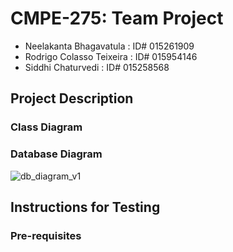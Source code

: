 # CMPE-275: Team Project
* Neelakanta Bhagavatula : ID# 015261909
* Rodrigo Colasso Teixeira : ID# 015954146
* Siddhi Chaturvedi : ID# 015258568

## Project Description

### Class Diagram

### Database Diagram

![db_diagram_v1](https://user-images.githubusercontent.com/62269628/198685978-2060dd53-e5a6-4be3-9938-710859693b74.png)

## Instructions for Testing

### Pre-requisites
